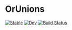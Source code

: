 # OrUnions

[![Stable](https://img.shields.io/badge/docs-stable-blue.svg)](https://mkitti.github.io/OrUnions.jl/stable/)
[![Dev](https://img.shields.io/badge/docs-dev-blue.svg)](https://mkitti.github.io/OrUnions.jl/dev/)
[![Build Status](https://github.com/mkitti/OrUnions.jl/actions/workflows/CI.yml/badge.svg?branch=main)](https://github.com/mkitti/OrUnions.jl/actions/workflows/CI.yml?query=branch%3Amain)
